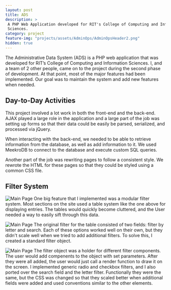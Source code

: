 ```yaml
---
layout: post
title: ADS
description: >
 A PHP Web Application developed for RIT's College of Computing and Information
 Sciences.
category: project
feature-img: "projects/assets/AdminOps/AdminOpsHeader2.png"
hidden: true
--- 
```


The Administrative Data System (ADS) is a PHP web application that was developed for RIT’s College of Computing and Information Sciences. I, and a team of 2 other people, came on to the project during the second phase of development. At that point, most of the major features had been implemented. Our goal was to maintain the system and add new features when needed. 

## Day-to-Day Activities
This project involved a lot work in both the front-end and the back-end. AJAX played a large role in the application and a large part of the job was setting up forms so that their data could be easily be parsed, serialized, and processed via jQuery.

When interacting with the back-end, we needed to be able to retrieve information from the database, as well as add information to it. We used MeekroDB to connect to the database and execute custom SQL queries. 

Another part of the job was rewriting pages to follow a consistent style. We rewrote the HTML for these pages so that they could be styled using a common CSS file.

## Filter System
![Main Page]({{site.baseurl}}/projects/assets/AdminOps/AdminOpsList.png)
One big feature that I implemented was a modular filter system. Most sections on the site used a table system like the one above for displaying entries. The tables would quickly become cluttered, and the User needed a way to easily sift through this data.

![Main Page]({{site.baseurl}}/projects/assets/AdminOps/AdminOpsFilterOld.png)
The original filter for the table consisted of two fields: filter by letter and search. Each of these options worked well on their own, but they didn't scale well when we tried to add additional filters. To solve this, I created a standard filter object. 

![Main Page]({{site.baseurl}}/projects/assets/AdminOps/AdminOpsFilter.png)
The filter object was a holder for different filter components. The user would add compenents to the object with set parameters. After they were all added, the user would just call a render function to draw it on the screen. I implemented generic radio and checkbox filters, and I also ported over the search field and the letter filter. Functionally they were the same, but the CSS was changed so that they scaled better when additional fields were added and used conventions similar to the other elements.